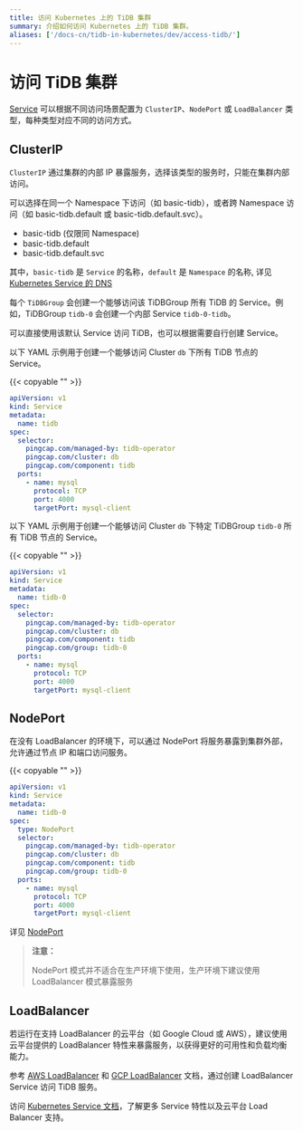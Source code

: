 ```yaml
---
title: 访问 Kubernetes 上的 TiDB 集群
summary: 介绍如何访问 Kubernetes 上的 TiDB 集群。
aliases: ['/docs-cn/tidb-in-kubernetes/dev/access-tidb/']
---
```


# 访问 TiDB 集群

[Service](https://kubernetes.io/docs/concepts/services-networking/service/) 可以根据不同访问场景配置为 `ClusterIP`、`NodePort` 或 `LoadBalancer` 类型，每种类型对应不同的访问方式。

## ClusterIP

`ClusterIP` 通过集群的内部 IP 暴露服务，选择该类型的服务时，只能在集群内部访问。

可以选择在同一个 Namespace 下访问（如 basic-tidb），或者跨 Namespace 访问（如 basic-tidb.default 或 basic-tidb.default.svc）。

- basic-tidb (仅限同 Namespace)
- basic-tidb.default
- basic-tidb.default.svc

其中，`basic-tidb` 是 `Service` 的名称，`default` 是 `Namespace` 的名称, 详见 [Kubernetes Service 的 DNS](https://kubernetes.io/docs/concepts/services-networking/dns-pod-service/#namespaces-of-services)

每个 `TiDBGroup` 会创建一个能够访问该 TiDBGroup 所有 TiDB 的 Service。例如，TiDBGroup `tidb-0` 会创建一个内部 Service `tidb-0-tidb`。

可以直接使用该默认 Service 访问 TiDB，也可以根据需要自行创建 Service。

以下 YAML 示例用于创建一个能够访问 Cluster `db` 下所有 TiDB 节点的 Service。

{{< copyable "" >}}

```yaml
apiVersion: v1
kind: Service
metadata:
  name: tidb
spec:
  selector:
    pingcap.com/managed-by: tidb-operator
    pingcap.com/cluster: db
    pingcap.com/component: tidb
  ports:
    - name: mysql
      protocol: TCP
      port: 4000
      targetPort: mysql-client
```

以下 YAML 示例用于创建一个能够访问 Cluster `db` 下特定 TiDBGroup `tidb-0` 所有 TiDB 节点的 Service。

{{< copyable "" >}}

```yaml
apiVersion: v1
kind: Service
metadata:
  name: tidb-0
spec:
  selector:
    pingcap.com/managed-by: tidb-operator
    pingcap.com/cluster: db
    pingcap.com/component: tidb
    pingcap.com/group: tidb-0
  ports:
    - name: mysql
      protocol: TCP
      port: 4000
      targetPort: mysql-client
```

## NodePort

在没有 LoadBalancer 的环境下，可以通过 NodePort 将服务暴露到集群外部，允许通过节点 IP 和端口访问服务。

{{< copyable "" >}}

```yaml
apiVersion: v1
kind: Service
metadata:
  name: tidb-0
spec:
  type: NodePort
  selector:
    pingcap.com/managed-by: tidb-operator
    pingcap.com/cluster: db
    pingcap.com/component: tidb
    pingcap.com/group: tidb-0
  ports:
    - name: mysql
      protocol: TCP
      port: 4000
      targetPort: mysql-client
```

详见 [NodePort](https://kubernetes.io/docs/concepts/services-networking/service/#type-nodeport)

> **注意：**
>
> NodePort 模式并不适合在生产环境下使用，生产环境下建议使用 LoadBalancer 模式暴露服务
>

## LoadBalancer

若运行在支持 LoadBalancer 的云平台（如 Google Cloud 或 AWS），建议使用云平台提供的 LoadBalancer 特性来暴露服务，以获得更好的可用性和负载均衡能力。

参考 [AWS LoadBalancer](https://kubernetes-sigs.github.io/aws-load-balancer-controller/latest/) 和 [GCP LoadBalancer](https://cloud.google.com/kubernetes-engine/docs/concepts/service-load-balancer) 文档，通过创建 LoadBalancer Service 访问 TiDB 服务。

访问 [Kubernetes Service 文档](https://kubernetes.io/docs/concepts/services-networking/service/)，了解更多 Service 特性以及云平台 Load Balancer 支持。

